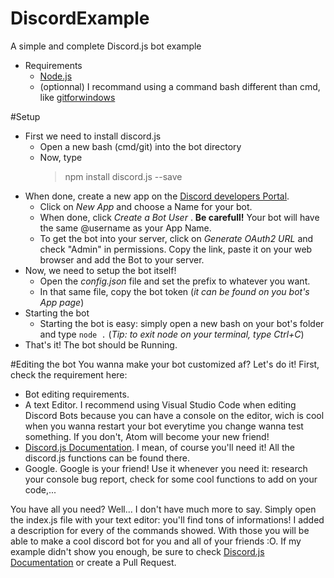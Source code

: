 # DiscordExample
A simple and complete Discord.js bot example

* Requirements
  * [Node.js](https://nodejs.org/)
  * (optionnal) I recommand using a command bash different than cmd, like [gitforwindows](https://gitforwindows.org/)

#Setup
* First we need to install discord.js
  * Open a new bash (cmd/git) into the bot directory
  * Now, type
    >npm install discord.js --save
* When done, create a new app on the [Discord developers Portal](https://discordapp.com/developers/applications/me/). 
  * Click on *New App* and choose a Name for your bot.
  * When done, click *Create a Bot User* . **Be carefull!** Your bot will have the same @username as your App Name.
  * To get the bot into your server, click on *Generate OAuth2 URL* and check "Admin" in permissions. Copy the link, paste it on your web browser and add the Bot to your server.
* Now, we need to setup the bot itself!
  * Open the *config.json* file and set the prefix to whatever you want.
  * In that same file, copy the bot token (*it can be found on you bot's App page*)
* Starting the bot
  * Starting the bot is easy: simply open a new bash on your bot's folder and type `node .` (*Tip: to exit node on your terminal, type Ctrl+C*)
* That's it! The bot should be Running.


#Editing the bot
You wanna make your bot customized af? Let's do it! First, check the requirement here:
* Bot editing requirements.
 * A text Editor. I recommend using Visual Studio Code when editing Discord Bots because you can have a console on the editor, wich is cool when you wanna restart your bot everytime you change wanna test something. If you don't, Atom will become your new friend!
 * [Discord.js Documentation](https://discord.js.org/#/docs/main/stable/general/welcome). I mean, of course you'll need it! All the discord.js functions can be found there.
 * Google. Google is your friend! Use it whenever you need it: research your console bug report, check for some cool functions to add on your code,...

You have all you need? Well... I don't have much more to say.
Simply open the index.js file with your text editor: you'll find tons of informations! I added a description for every of the commands showed. With those you will be able to make a cool discord bot for you and all of your friends :O.
If my example didn't show you enough, be sure to check [Discord.js Documentation](https://discord.js.org/#/docs/main/stable/general/welcome) or create a Pull Request.